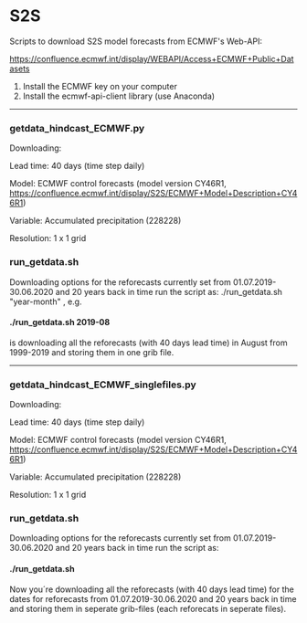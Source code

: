 # S2S
Scripts to download S2S model forecasts from ECMWF's Web-API: 

https://confluence.ecmwf.int/display/WEBAPI/Access+ECMWF+Public+Datasets

1) Install the ECMWF key on your computer 
2) Install the ecmwf-api-client library (use Anaconda)


----------------------------------------------------------------------------------------------------------------------------------
### getdata_hindcast_ECMWF.py

Downloading:

Lead time: 40 days (time step daily) 

Model: ECMWF control forecasts (model version CY46R1, https://confluence.ecmwf.int/display/S2S/ECMWF+Model+Description+CY46R1) 

Variable: Accumulated precipitation (228228)

Resolution: 1 x 1 grid


### run_getdata.sh

Downloading options for the reforecasts currently set from 01.07.2019-30.06.2020 and 20 years back in time
run the script as: ./run_getdata.sh "year-month" , e.g. 
  #### ./run_getdata.sh 2019-08 
  
  is downloading all the reforecasts (with 40 days lead time) in August from 1999-2019 and storing them in one grib file.
  
  
  ---------------------------------------------------------------------------------------------------------------------------------
### getdata_hindcast_ECMWF_singlefiles.py

Downloading:

Lead time: 40 days (time step daily) 

Model: ECMWF control forecasts (model version CY46R1, https://confluence.ecmwf.int/display/S2S/ECMWF+Model+Description+CY46R1) 

Variable: Accumulated precipitation (228228)

Resolution: 1 x 1 grid


### run_getdata.sh

Downloading options for the reforecasts currently set from 01.07.2019-30.06.2020 and 20 years back in time
run the script as: 
  #### ./run_getdata.sh 
  
Now you´re downloading all the reforecasts (with 40 days lead time) for the  dates for reforecasts from 01.07.2019-30.06.2020 and 20 years back in time and storing them in seperate grib-files (each reforecats in seperate files).
  
